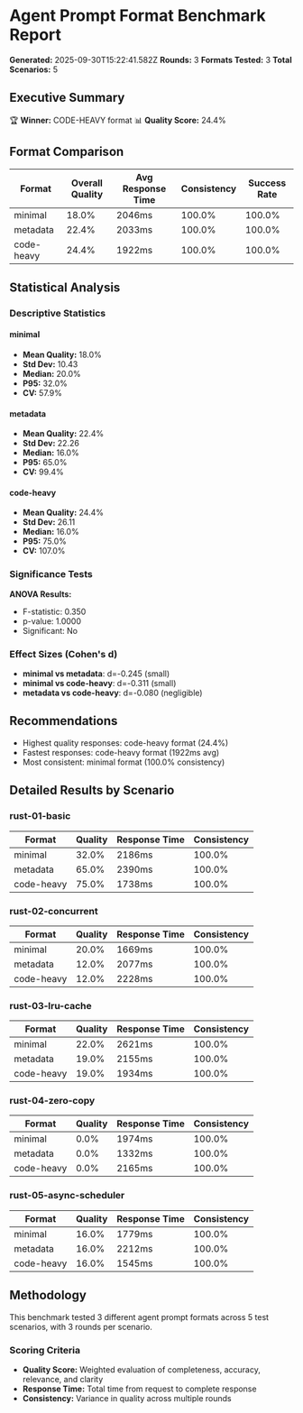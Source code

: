 # Agent Prompt Format Benchmark Report

**Generated:** 2025-09-30T15:22:41.582Z
**Rounds:** 3
**Formats Tested:** 3
**Total Scenarios:** 5

## Executive Summary

🏆 **Winner:** CODE-HEAVY format
📊 **Quality Score:** 24.4%

## Format Comparison

| Format | Overall Quality | Avg Response Time | Consistency | Success Rate |
|--------|----------------|------------------|-------------|-------------|
| minimal | 18.0% | 2046ms | 100.0% | 100.0% |
| metadata | 22.4% | 2033ms | 100.0% | 100.0% |
| code-heavy | 24.4% | 1922ms | 100.0% | 100.0% |

## Statistical Analysis

### Descriptive Statistics

#### minimal

- **Mean Quality:** 18.0%
- **Std Dev:** 10.43
- **Median:** 20.0%
- **P95:** 32.0%
- **CV:** 57.9%

#### metadata

- **Mean Quality:** 22.4%
- **Std Dev:** 22.26
- **Median:** 16.0%
- **P95:** 65.0%
- **CV:** 99.4%

#### code-heavy

- **Mean Quality:** 24.4%
- **Std Dev:** 26.11
- **Median:** 16.0%
- **P95:** 75.0%
- **CV:** 107.0%

### Significance Tests

**ANOVA Results:**
- F-statistic: 0.350
- p-value: 1.0000
- Significant: No

### Effect Sizes (Cohen's d)

- **minimal vs metadata**: d=-0.245 (small)
- **minimal vs code-heavy**: d=-0.311 (small)
- **metadata vs code-heavy**: d=-0.080 (negligible)

## Recommendations

- Highest quality responses: code-heavy format (24.4%)
- Fastest responses: code-heavy format (1922ms avg)
- Most consistent: minimal format (100.0% consistency)

## Detailed Results by Scenario

### rust-01-basic

| Format | Quality | Response Time | Consistency |
|--------|---------|--------------|-------------|
| minimal | 32.0% | 2186ms | 100.0% |
| metadata | 65.0% | 2390ms | 100.0% |
| code-heavy | 75.0% | 1738ms | 100.0% |

### rust-02-concurrent

| Format | Quality | Response Time | Consistency |
|--------|---------|--------------|-------------|
| minimal | 20.0% | 1669ms | 100.0% |
| metadata | 12.0% | 2077ms | 100.0% |
| code-heavy | 12.0% | 2228ms | 100.0% |

### rust-03-lru-cache

| Format | Quality | Response Time | Consistency |
|--------|---------|--------------|-------------|
| minimal | 22.0% | 2621ms | 100.0% |
| metadata | 19.0% | 2155ms | 100.0% |
| code-heavy | 19.0% | 1934ms | 100.0% |

### rust-04-zero-copy

| Format | Quality | Response Time | Consistency |
|--------|---------|--------------|-------------|
| minimal | 0.0% | 1974ms | 100.0% |
| metadata | 0.0% | 1332ms | 100.0% |
| code-heavy | 0.0% | 2165ms | 100.0% |

### rust-05-async-scheduler

| Format | Quality | Response Time | Consistency |
|--------|---------|--------------|-------------|
| minimal | 16.0% | 1779ms | 100.0% |
| metadata | 16.0% | 2212ms | 100.0% |
| code-heavy | 16.0% | 1545ms | 100.0% |

## Methodology

This benchmark tested 3 different agent prompt formats across 5 test scenarios, with 3 rounds per scenario.

### Scoring Criteria

- **Quality Score:** Weighted evaluation of completeness, accuracy, relevance, and clarity
- **Response Time:** Total time from request to complete response
- **Consistency:** Variance in quality across multiple rounds

